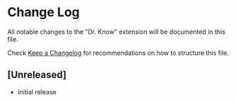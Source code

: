 # Change Log

All notable changes to the "Dr. Know" extension will be documented in this file.

Check [Keep a Changelog](http://keepachangelog.com/) for recommendations on how to structure this file.

## [Unreleased]

- Initial release
